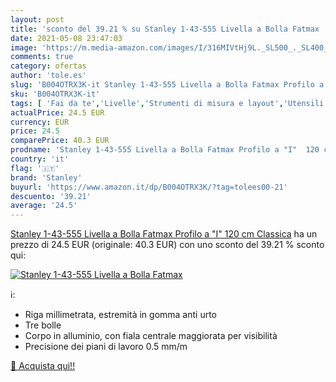 ```yaml
---
layout: post
title: 'sconto del 39.21 % su Stanley 1-43-555 Livella a Bolla Fatmax   '
date: 2021-05-08 23:47:03
image: 'https://m.media-amazon.com/images/I/316MIVtHj9L._SL500_._SL400_.jpg'
comments: true
category: ofertas
author: 'tole.es'
slug: 'B004OTRX3K-it Stanley 1-43-555 Livella a Bolla Fatmax Profilo a "I" 120...'
sku: 'B004OTRX3K-it'
tags: [ 'Fai da te','Livelle','Strumenti di misura e layout','Utensili elettrici e a mano','stanley', ]
actualPrice: 24.5 EUR
currency: EUR
price: 24.5
comparePrice: 40.3 EUR
prodname: 'Stanley 1-43-555 Livella a Bolla Fatmax Profilo a "I"  120 cm  Classica'
country: 'it'
flag: '🇮🇹'
brand: 'Stanley'
buyurl: 'https://www.amazon.it/dp/B004OTRX3K/?tag=tolees00-21'
descuento: '39.21'
average: '24.5'
---
```


[Stanley 1-43-555 Livella a Bolla Fatmax Profilo a "I"  120 cm  Classica](https://www.amazon.it/dp/B004OTRX3K/?tag=tolees00-21) ha un prezzo di 24.5 EUR (originale: 40.3 EUR) con uno sconto del 39.21 % sconto qui:

[![Stanley 1-43-555 Livella a Bolla Fatmax ](https://m.media-amazon.com/images/I/316MIVtHj9L._SL500_._SL400_.jpg)](https://www.amazon.it/dp/B004OTRX3K/?tag=tolees00-21)

ℹ️:

- Riga millimetrata, estremità in gomma anti urto
- Tre bolle
- Corpo in alluminio, con fiala centrale maggiorata per visibilità
- Precisione dei piani di lavoro 0.5 mm/m

[🛒 Acquista qui!!](https://www.amazon.it/dp/B004OTRX3K/?tag=tolees00-21)
